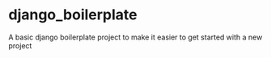 # django_boilerplate

A basic django boilerplate project to make it easier to get started with a new project
